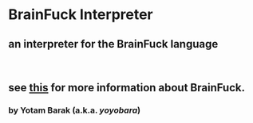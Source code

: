 # BrainFuck Interpreter

## an interpreter for the BrainFuck language
</br>

## see [this](https://en.wikipedia.org/wiki/Brainfuck) for more information about BrainFuck.

### by Yotam Barak (a.k.a. *yoyobara*)

